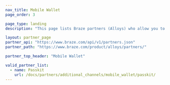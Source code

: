 ```yaml
---
nav_title: Mobile Wallet
page_order: 3

page_type: landing
description: "This page lists Braze partners (Alloys) who allow you to integrate mobile wallet providers with your messaging."

layout: partner_page
partner_api: "https://www.braze.com/api/v1/partners.json"
partner_path: "https://www.braze.com/product/alloys/partners/"

partner_top_header: "Mobile Wallet"

valid_partner_list:
  - name: Passkit
    url: /docs/partners/additional_channels/mobile_wallet/passkit/
---
```

